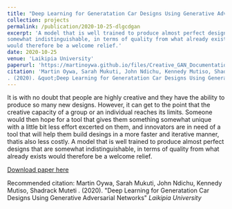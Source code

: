 ```yaml
---
title: "Deep Learning for Generatation Car Designs Using Generative Adversarial Networks"
collection: projects
permalink: /publication/2020-10-25-dlgcdgan
excerpt: 'A model that is well trained to produce almost perfect designs that are
somewhat indistinguishable, in terms of quality from what already exists
would therefore be a welcome relief.'
date: 2020-10-25
venue: 'Laikipia University'
paperurl: 'https://martinoywa.github.io/files/Creative_GAN_Documentation.pdf'
citation: 'Martin Oywa, Sarah Mukuti, John Ndichu, Kennedy Mutiso, Shadrack Muteti
. (2020). &quot;Deep Learning for Generatation Car Designs Using Generative Adversarial Networks&quot; <i>Laikipia University</i>'
---
```

It is with no doubt that people are highly creative and they have the ability to
produce so many new designs. However, it can get to the point that the
creative capacity of a group or an individual reaches its limits. Someone
would then hope for a tool that gives them something somewhat unique with
a little bit less effort excerted on them, and innovators are in need of a tool
that will help them build desings in a more faster and iterative manner, thatis also less costly.
A model that is well trained to produce almost perfect designs that are
somewhat indistinguishable, in terms of quality from what already exists
would therefore be a welcome relief.

[Download paper here](https://martinoywa.github.io/files/Creative_GAN_Documentation.pdf)

Recommended citation: Martin Oywa, Sarah Mukuti, John Ndichu, Kennedy Mutiso, Shadrack Muteti
. (2020). &quot;Deep Learning for Generatation Car Designs Using Generative Adversarial Networks&quot; <i>Laikipia University</i>